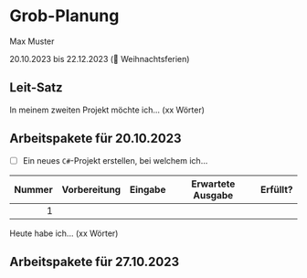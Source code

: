 # Grob-Planung

Max Muster

20.10.2023 bis 22.12.2023 (🎄 Weihnachtsferien)

## Leit-Satz

In meinem zweiten Projekt möchte ich... (xx Wörter)

## Arbeitspakete für 20.10.2023

- [ ] Ein neues `C#`-Projekt erstellen, bei welchem ich...

| Nummer | Vorbereitung | Eingabe | Erwartete Ausgabe | Erfüllt? |
| -----: | ------------ | ------- | ----------------- | -------- |
|      1 |              |         |                   |          |

Heute habe ich... (xx Wörter)

## Arbeitspakete für 27.10.2023